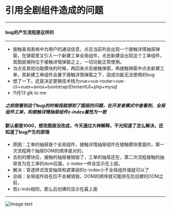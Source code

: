 # 引用全剧组件造成的问题
------
#### bug的产生流程是这样的
--- 
- 接触查询表格中为用户的通话信息，点击当前列会出现一个接触详情抽屉弹窗，在弹窗里又引入一个新建工单全局组件，点击新建会出现这个工单组件，其图层保持位于接触详情弹窗之上，一切功能正常使用。
- 当点击其他功能模块的时候，再回来点击接触弹窗，再接触弹窗中点击新建工单，其新建工单组件会置于接触详情弹窗之下，造成功能无法使用的bug
- 想了一下，还是决定更换技术栈为vue+vue-router+vue-cli+vuex+axios+bootstrap/ElementUI+php+mysql
- 11月13 glk to me
##### 之前刚看到这个bug的时候我就想到了图层的问题，在开发者模式中查看到，全局组件工单，和接触详情抽屉组件z-index属性为一致
#### 默认都是1000，想改图层没改成，今天通过大神解释，不光知道了怎么解决，还知道了bug产生的原理
- 原因：工单的抽屉是个全局组件，接触详情抽屉组件在接触模块里面的，第一次流程两个抽屉DOM的顺序是对的，
- 去别的模块后，接触的抽屉被销毁了，工单的抽屉还在，第二次流程接触的抽屉变为在工单的dom后面，z-index一样会显示在上层。
- 解决：穿透样式改变抽屉和遮罩层的z-index小于全局组件值就可以了
- 总结：全局组件挂在后不会被销毁，DOM的顺序就可能排在后创建的DOM之前，
- 若z-indx相同，那么后创建的显示在最上面
---
![Image text](https://github.com/Pooo-hxp/some-function-package/blob/master/photo/TucengBug.png?raw=true)
